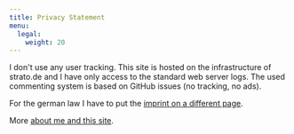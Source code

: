 ```yaml
---
title: Privacy Statement
menu:
  legal:
    weight: 20
---
```

I don't use any user tracking. This site is hosted on the infrastructure of strato.de and I have only access to the standard web server logs. The used commenting system is based on GitHub issues (no tracking, no ads).

For the german law I have to put the [imprint on a different page](/imprint/).

More [about me and this site](/about/).

